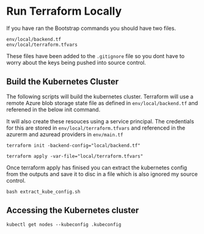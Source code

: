 # Run Terraform Locally

If you have ran the Bootstrap commands you should have two files.  

```
env/local/backend.tf
env/local/terraform.tfvars
```

These files have been added to the ```.gitignore``` file so you dont have to worry about the keys being pushed into source control. 


## Build the Kubernetes Cluster

The following scripts will build the kubernetes cluster. Terraform will use a remote Azure blob storage state file as defined in ```env/local/backend.tf``` and referened in the below init command. 

It will also create these resouces using a service principal. The credentials for this are stored in ```env/local/terraform.tfvars``` and referenced in the azurerm and azuread providers in ```env/main.tf```

```
terraform init -backend-config="local/backend.tf" 

terraform apply -var-file="local/terraform.tfvars"
```

Once terraform apply has finised you can extract the kubernetes config from the outputs and save it to disc in a file which is also ignored my source control. 

```
bash extract_kube_config.sh
```

## Accessing the Kubernetes cluster

```
kubectl get nodes --kubeconfig .kubeconfig
```
